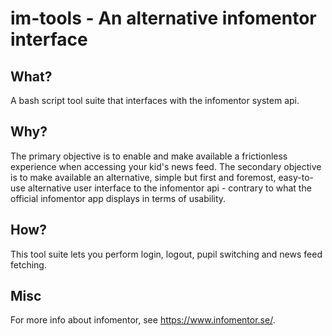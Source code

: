 # im-tools - An alternative infomentor interface

## What?
A bash script tool suite that interfaces with the infomentor system api.

## Why?
The primary objective is to enable and make available a frictionless experience when accessing your kid's news feed.
The secondary objective is to make available an alternative, simple but first and foremost, easy-to-use alternative user interface to the infomentor api - contrary to what the official infomentor app displays in terms of usability.

## How?
This tool suite lets you perform login, logout, pupil switching and news feed fetching.

## Misc
For more info about infomentor, see https://www.infomentor.se/.
